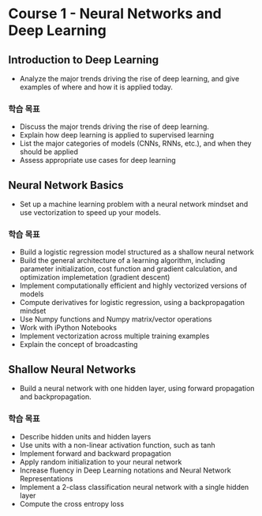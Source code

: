 # Course 1 - Neural Networks and Deep Learning

## Introduction to Deep Learning
- Analyze the major trends driving the rise of deep learning, and give examples of where and how it is applied today.

### 학습 목표
- Discuss the major trends driving the rise of deep learning.
- Explain how deep learning is applied to supervised learning
- List the major categories of models (CNNs, RNNs, etc.), and when they should be applied
- Assess appropriate use cases for deep learning

## Neural Network Basics
- Set up a machine learning problem with a neural network mindset and use vectorization to speed up your models.

### 학습 목표
- Build a logistic regression model structured as a shallow neural network
- Build the general architecture of a learning algorithm, including parameter initialization, cost function and gradient calculation, and optimization implemetation (gradient descent)
- Implement computationally efficient and highly vectorized versions of models
- Compute derivatives for logistic regression, using a backpropagation mindset
- Use Numpy functions and Numpy matrix/vector operations
- Work with iPython Notebooks
- Implement vectorization across multiple training examples
- Explain the concept of broadcasting

## Shallow Neural Networks
- Build a neural network with one hidden layer, using forward propagation and backpropagation.

### 학습 목표
- Describe hidden units and hidden layers
- Use units with a non-linear activation function, such as tanh
- Implement forward and backward propagation
- Apply random initialization to your neural network
- Increase fluency in Deep Learning notations and Neural Network Representations
- Implement a 2-class classification neural network with a single hidden layer
- Compute the cross entropy loss
